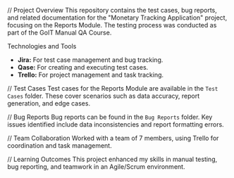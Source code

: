 // Project Overview
This repository contains the test cases, bug reports, and related documentation for the "Monetary Tracking Application" project, focusing on the Reports Module. The testing process was conducted as part of the GoIT Manual QA Course.

Technologies and Tools
- **Jira:** For test case management and bug tracking.
- **Qase:** For creating and executing test cases.
- **Trello:** For project management and task tracking.

// Test Cases
Test cases for the Reports Module are available in the `Test Cases` folder. These cover scenarios such as data accuracy, report generation, and edge cases.

// Bug Reports
Bug reports can be found in the `Bug Reports` folder. Key issues identified include data inconsistencies and report formatting errors.

// Team Collaboration
Worked with a team of 7 members, using Trello for coordination and task management.

// Learning Outcomes
This project enhanced my skills in manual testing, bug reporting, and teamwork in an Agile/Scrum environment.
